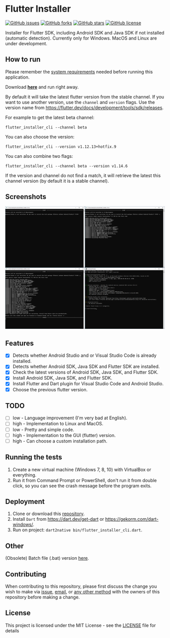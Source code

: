 # Flutter Installer

[![GitHub issues](https://img.shields.io/github/issues/daffaalam/flutter_installer_cli)](https://github.com/daffaalam/flutter_installer_cli/issues) [![GitHub forks](https://img.shields.io/github/forks/daffaalam/flutter_installer_cli)](https://github.com/daffaalam/flutter_installer_cli/network) [![GitHub stars](https://img.shields.io/github/stars/daffaalam/flutter_installer_cli)](https://github.com/daffaalam/flutter_installer_cli/stargazers) [![GitHub license](https://img.shields.io/github/license/daffaalam/flutter_installer_cli)](https://github.com/daffaalam/flutter_installer_cli/blob/master/LICENSE)

Installer for Flutter SDK, including Android SDK and Java SDK if not installed (automatic detection). Currently only for Windows. MacOS and Linux are under development.

## How to run

Please remember the [system requirements](https://flutter.dev/docs/get-started/install/windows#system-requirements) needed before running this application.

Download **[here](https://github.com/daffaalam/flutter_installer_cli/releases/latest)** and run right away.

By default it will take the latest flutter version from the stable channel. If you want to use another version, use the `channel` and `version` flags. Use the version name from https://flutter.dev/docs/development/tools/sdk/releases.

For example to get the latest beta channel:
```
flutter_installer_cli --channel beta
```
You can also choose the version:
```
flutter_installer_cli --version v1.12.13+hotfix.9
```
You can also combine two flags:
```
flutter_installer_cli --channel beta --version v1.14.6
```

If the version and channel do not find a match, it will retrieve the latest this channel version (by default it is a stable channel).

## Screenshots

![screenshot](screenshots/screenshot.png)

## Features

- [x] Detects whether Android Studio and or Visual Studio Code is already installed.
- [x] Detects whether Android SDK, Java SDK and Flutter SDK are installed.
- [x] Check the latest versions of Android SDK, Java SDK, and Flutter SDK.
- [x] Install Android SDK, Java SDK, and Flutter SDK.
- [x] Install Flutter and Dart plugin for Visual Studio Code and Android Studio.
- [x] Choose the previous flutter version.

## TODO

- [ ] low - Language improvement (I'm very bad at English).
- [ ] high - Implementation to Linux and MacOS.
- [ ] low - Pretty and simple code.
- [ ] high - Implementation to the GUI (flutter) version.
- [ ] high - Can choose a custom installation path.

## Running the tests

1. Create a new virtual machine (Windows 7, 8, 10) with VirtualBox or everything.
2. Run it from Command Prompt or PowerShell, don't run it from double click, so you can see the crash message before the program exits.

## Deployment

1. Clone or download this [repository](https://github.com/daffaalam/flutter_installer_cli).
2. Install `Dart` from https://dart.dev/get-dart or https://gekorm.com/dart-windows/.
3. Run on project: `dart2native bin/flutter_installer_cli.dart`.

## Other

(Obsolete) Batch file (.bat) version [here](https://github.com/daffaalam/flutter-installer).

## Contributing

When contributing to this repository, please first discuss the change you wish to make via [issue](https://github.com/daffaalam/flutter_installer_cli/issues), [email](mailto:daffaalam@gmail.com), or [any other method](https://s.id/bio-daffa) with the owners of this repository before making a change.

## License

This project is licensed under the MIT License - see the [LICENSE](LICENSE) file for details
